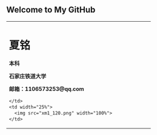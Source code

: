 ## Welcome to My GitHub

<table border="0" background="xy_zs.jpg" align="center">
  <tr>
    <td width="75%">
      <h1>夏铭</h1>
      <p><b>本科</b></p>
      <p><b>石家庄铁道大学</b></p>
      <p><b>邮箱：1106573253@qq.com</b></p>

    </td>
    <td width="25%">
      <img src="xm1_120.png" width="100%">
    </td>
  </tr>
</table>
